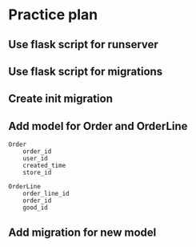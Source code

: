 # Practice plan

## Use flask script for runserver
## Use flask script for migrations
## Create init migration
## Add model for Order and OrderLine 
    Order
        order_id
        user_id
        created_time
        store_id
        
    OrderLine
        order_line_id
        order_id
        good_id
## Add migration for new model
